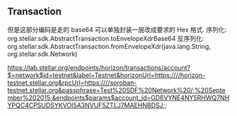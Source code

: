 
## Transaction

但是这部分编码是走的 base64 可以单独封装一层改成要求的 Hex 格式.
序列化: org.stellar.sdk.AbstractTransaction.toEnvelopeXdrBase64
反序列化: org.stellar.sdk.AbstractTransaction.fromEnvelopeXdr(java.lang.String, org.stellar.sdk.Network)


https://lab.stellar.org/endpoints/horizon/transactions/account?$=network$id=testnet&label=Testnet&horizonUrl=https:////horizon-testnet.stellar.org&rpcUrl=https:////soroban-testnet.stellar.org&passphrase=Test%20SDF%20Network%20/;%20September%202015;&endpoints$params$account_id=GD6VYNE4NY5RHWQ7NHYPQC4CPSUDSYKVOI5A3NVUF5ZTLJ7MAEHNBDSJ;;

